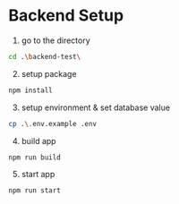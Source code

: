 # Backend Setup

1. go to the directory

```bash
cd .\backend-test\
```

2. setup package

```bash
npm install
```

3. setup environment & set database value

```bash
cp .\.env.example .env
```

4. build app

```bash
npm run build
```

5. start app

```bash
npm run start
```
